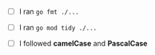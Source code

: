 * [ ] I ran `go fmt ./...`

* [ ] I ran `go mod tidy ./...`

* [ ] I followed **camelCase** and **PascalCase**
